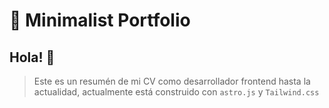 # 🚀 Minimalist Portfolio


## Hola! 👋
> Este es un resumén de mi CV como desarrollador frontend hasta la actualidad, actualmente está construido con `astro.js` y `Tailwind.css` 
